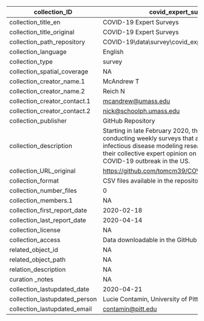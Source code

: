 |collection_ID|covid_expert_survey|
|---|---|
|collection_title_en|COVID-19 Expert Surveys|
|collection_title_original|COVID-19 Expert Surveys|
|collection_path_repository|COVID-19\data\survey\covid_expert_survey|
|collection_language|English|
|collection_type|survey|
|collection_spatial_coverage|NA|
|collection_creator_name.1|McAndrew T|
|collection_creator_name.2|Reich N|
|collection_creator_contact.1|mcandrew@umass.edu|
|collection_creator_contact.2|nick@schoolph.umass.edu|
|collection_publisher|GitHub Repository|
|collection_description|Starting in late February 2020, they have been conducting weekly surveys that asked a group of infectious disease modeling researchers to assess their collective expert opinion on the trajectory of the COVID-19 outbreak in the US.|
|collection_URL_original|https://github.com/tomcm39/COVID19_expert_survey|
|collection_format|CSV files available in the repository|
|collection_number_files|0|
|collection_members.1|NA|
|collection_first_report_date|2020-02-18|
|collection_last_report_date|2020-04-14|
|collection_license|NA|
|collection_access|Data downloadable in the GitHub repository|
|related_object_id|NA|
|related_object_path|NA|
|relation_description|NA|
|curation _notes|NA|
|collection_lastupdated_date|2020-04-21|
|collection_lastupdated_person|Lucie Contamin, University of Pittsburgh|
|collection_lastupdated_email|contamin@pitt.edu|

